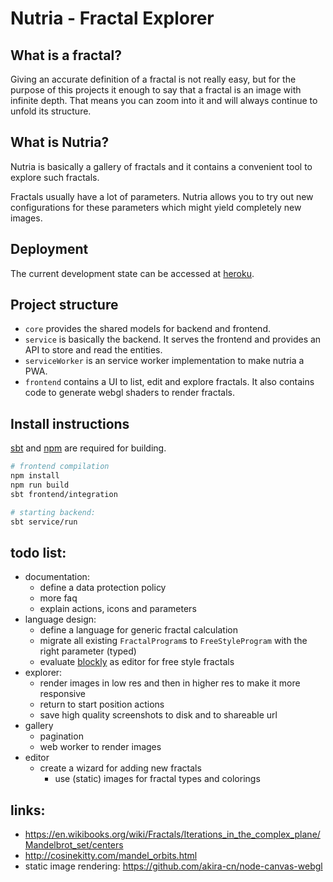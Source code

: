 # Nutria - Fractal Explorer
## What is a fractal?
Giving an accurate definition of a fractal is not really easy, but for the purpose of this projects it enough to say that a fractal is an image with infinite depth.
That means you can zoom into it and will always continue to unfold its structure.

## What is Nutria?
Nutria is basically a gallery of fractals and it contains a convenient tool to explore such fractals.

Fractals usually have a lot of parameters. Nutria allows you to try out new configurations for these parameters which might yield completely new images.

## Deployment

The current development state can be accessed at [heroku](http://nutria-explorer.herokuapp.com).

## Project structure
- `core` provides the shared models for backend and frontend.
- `service` is basically the backend. It serves the frontend and provides an API to store and read the entities.
- `serviceWorker` is an service worker implementation to make nutria a PWA.
- `frontend` contains a UI to list, edit and explore fractals. 
It also contains code to generate webgl shaders to render fractals.

## Install instructions
[sbt](http://www.scala-sbt.org/) and [npm](https://www.npmjs.com/) are required for building.

```bash
# frontend compilation
npm install
npm run build
sbt frontend/integration

# starting backend:
sbt service/run
```

## todo list:
 - documentation:
    - define a data protection policy
    - more faq
    - explain actions, icons and parameters
 - language design:
    - define a language for generic fractal calculation
    - migrate all existing `FractalProgram`s to `FreeStyleProgram` with the right parameter (typed)
    - evaluate [blockly](https://developers.google.com/blockly) as editor for free style fractals
 - explorer:
    - render images in low res and then in higher res to make it more responsive
    - return to start position actions
    - save high quality screenshots to disk and to shareable url
 - gallery
    - pagination
    - web worker to render images
 - editor
    - create a wizard for adding new fractals
       - use (static) images for fractal types and colorings
   
## links:
- https://en.wikibooks.org/wiki/Fractals/Iterations_in_the_complex_plane/Mandelbrot_set/centers
- http://cosinekitty.com/mandel_orbits.html
- static image rendering: https://github.com/akira-cn/node-canvas-webgl
